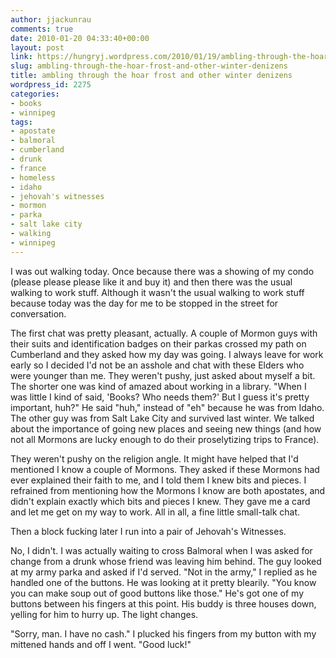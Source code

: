 ```yaml
---
author: jjackunrau
comments: true
date: 2010-01-20 04:33:40+00:00
layout: post
link: https://hungryj.wordpress.com/2010/01/19/ambling-through-the-hoar-frost-and-other-winter-denizens/
slug: ambling-through-the-hoar-frost-and-other-winter-denizens
title: ambling through the hoar frost and other winter denizens
wordpress_id: 2275
categories:
- books
- winnipeg
tags:
- apostate
- balmoral
- cumberland
- drunk
- france
- homeless
- idaho
- jehovah's witnesses
- mormon
- parka
- salt lake city
- walking
- winnipeg
---
```


I was out walking today. Once because there was a showing of my condo (please please please like it and buy it) and then there was the usual walking to work stuff. Although it wasn't the usual walking to work stuff because today was the day for me to be stopped in the street for conversation.

The first chat was pretty pleasant, actually. A couple of Mormon guys with their suits and identification badges on their parkas crossed my path on Cumberland and they asked how my day was going. I always leave for work early so I decided I'd not be an asshole and chat with these Elders who were younger than me. They weren't pushy, just asked about myself a bit. The shorter one was kind of amazed about working in a library. "When I was little I kind of said, 'Books? Who needs them?' But I guess it's pretty important, huh?" He said "huh," instead of "eh" because he was from Idaho. The other guy was from Salt Lake City and survived last winter. We talked about the importance of going new places and seeing new things (and how not all Mormons are lucky enough to do their proselytizing trips to France).

They weren't pushy on the religion angle. It might have helped that I'd mentioned I know a couple of Mormons. They asked if these Mormons had ever explained their faith to me, and I told them I knew bits and pieces. I refrained from mentioning how the Mormons I know are both apostates, and didn't explain exactly which bits and pieces I knew. They gave me a card and let me get on my way to work. All in all, a fine little small-talk chat.

Then a block fucking later I run into a pair of Jehovah's Witnesses.

No, I didn't. I was actually waiting to cross Balmoral when I was asked for change from a drunk whose friend was leaving him behind. The guy looked at my army parka and asked if I'd served. "Not in the army," I replied as he handled one of the buttons. He was looking at it pretty blearily. "You know you can make soup out of good buttons like those." He's got one of my buttons between his fingers at this point. His buddy is three houses down, yelling for him to hurry up. The light changes.

"Sorry, man. I have no cash." I plucked his fingers from my button with my mittened hands and off I went. "Good luck!"
